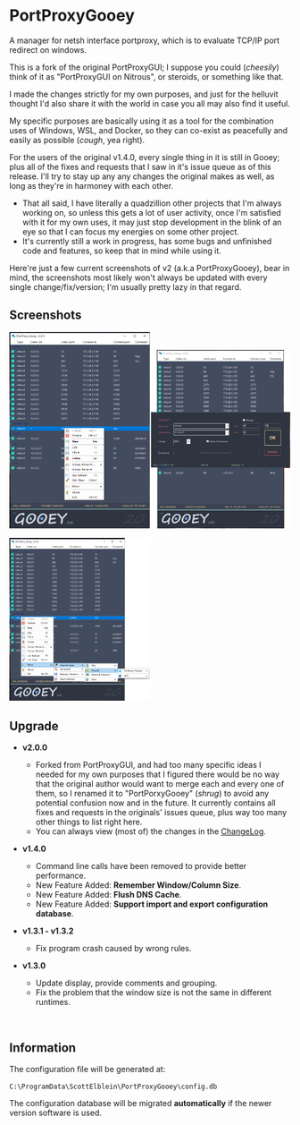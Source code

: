 # PortProxyGooey

A manager for netsh interface portproxy, which is to evaluate TCP/IP port redirect on windows.

This is a fork of the original PortProxyGUI; I suppose you could (*cheesily*) think of it as "PortProxyGUI on Nitrous", or steroids, or something like that.

I made the changes strictly for my own purposes, and just for the helluvit thought I'd also share it with the world in case you all may also find it useful.

My specific purposes are basically using it as a tool for the combination uses of Windows, WSL, and Docker, so they can co-exist as peacefully and easily as possible (*cough*, yea right).

For the users of the original v1.4.0, every single thing in it is still in Gooey; plus all of the fixes and requests that I saw in it's issue queue as of this release. I'll try to stay up any any changes the original makes as well, as long as they're in harmoney with each other.

- That all said, I have literally a quadzillion other projects that I'm always working on, so unless this gets a lot of user activity, once I'm satisfied with it for my own uses, it may just stop development in the blink of an eye so that I can focus my energies on some other project.
- It's currently still a work in progress, has some bugs and unfinished code and features, so keep that in mind while using it.

Here're just a few current screenshots of v2 (a.k.a PortProxyGooey), bear in mind, the screenshots most likely won't always be updated with every single change/fix/version; I'm usually pretty lazy in that regard.

## Screenshots

<img src="https://raw.githubusercontent.com/STaRDoGG/PortProxyGUI/master/screenshots/01.png" width="50%" height="50%"><img src="https://raw.githubusercontent.com/STaRDoGG/PortProxyGUI/master/screenshots/02.png" width="50%" height="50%">

<img src="https://raw.githubusercontent.com/STaRDoGG/PortProxyGUI/master/screenshots/03.png" width="50%" height="50%">

<br/>

## Upgrade

- **v2.0.0**

  - Forked from PortProxyGUI, and had too many specific ideas I needed for my own purposes that I figured there would be no way that the original author would want to merge each and every one of them, so I renamed it to "PortPorxyGooey" (*shrug*) to avoid any potential confusion now and in the future.
  It currently contains all fixes and requests in the originals' issues queue, plus way too many other things to list right here.
  - You can always view (most of) the changes in the [ChangeLog](https://github.com/STaRDoGG/PortProxyGUI/blob/master/ChangeLog.md).

- **v1.4.0**

  - Command line calls have been removed to provide better performance.
  - New Feature Added: **Remember Window/Column Size**.
  - New Feature Added: **Flush DNS Cache**.
  - New Feature Added: **Support import and export configuration database**.

- **v1.3.1 - v1.3.2**

  - Fix program crash caused by wrong rules.

- **v1.3.0**

  - Update display, provide comments and grouping.
  - Fix the problem that the window size is not the same in different runtimes.

<br/>

## Information

The configuration file will be generated at:

```
C:\ProgramData\ScottElblein\PortProxyGooey\config.db
```

The configuration database will be migrated **automatically** if the newer version software is used.
